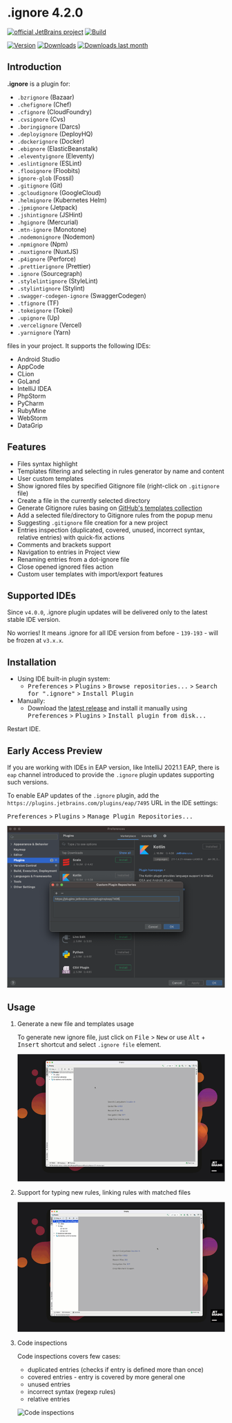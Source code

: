 .ignore 4.2.0
=============

[![official JetBrains project](https://jb.gg/badges/official.svg)][jb:confluence-on-gh]
[![Build](https://github.com/JetBrains/idea-gitignore/workflows/Build/badge.svg)][gh:build]

[![Version](http://phpstorm.espend.de/badge/7495/version)][plugin-website]
[![Downloads](http://phpstorm.espend.de/badge/7495/downloads)][plugin-website]
[![Downloads last month](http://phpstorm.espend.de/badge/7495/last-month)][plugin-website]

Introduction
------------

<!-- Plugin description -->

**.ignore** is a plugin for:

- `.bzrignore` (Bazaar)
- `.chefignore` (Chef)
- `.cfignore` (CloudFoundry)
- `.cvsignore` (Cvs)
- `.boringignore` (Darcs)
- `.deployignore` (DeployHQ)
- `.dockerignore` (Docker)
- `.ebignore` (ElasticBeanstalk)
- `.eleventyignore` (Eleventy)
- `.eslintignore` (ESLint)
- `.flooignore` (Floobits)
- `ignore-glob` (Fossil)
- `.gitignore` (Git)
- `.gcloudignore` (GoogleCloud)
- `.helmignore` (Kubernetes Helm)
- `.jpmignore` (Jetpack)
- `.jshintignore` (JSHint)
- `.hgignore` (Mercurial)
- `.mtn-ignore` (Monotone)
- `.nodemonignore` (Nodemon)
- `.npmignore` (Npm)
- `.nuxtignore` (NuxtJS)
- `.p4ignore` (Perforce)
- `.prettierignore` (Prettier)
- `.ignore` (Sourcegraph)
- `.stylelintignore` (StyleLint)
- `.stylintignore` (Stylint)
- `.swagger-codegen-ignore` (SwaggerCodegen)
- `.tfignore` (TF)
- `.tokeignore` (Tokei)
- `.upignore` (Up)
- `.vercelignore` (Vercel)
- `.yarnignore` (Yarn)

files in your project. It supports the following IDEs:

- Android Studio
- AppCode
- CLion
- GoLand
- IntelliJ IDEA
- PhpStorm
- PyCharm
- RubyMine
- WebStorm
- DataGrip


Features
--------

- Files syntax highlight
- Templates filtering and selecting in rules generator by name and content
- User custom templates
- Show ignored files by specified Gitignore file (right-click on `.gitignore` file)
- Create a file in the currently selected directory
- Generate Gitignore rules basing on [GitHub's templates collection][github-gitignore]
- Add a selected file/directory to Gitignore rules from the popup menu
- Suggesting `.gitignore` file creation for a new project
- Entries inspection (duplicated, covered, unused, incorrect syntax, relative entries) with quick-fix actions
- Comments and brackets support
- Navigation to entries in Project view
- Renaming entries from a dot-ignore file
- Close opened ignored files action
- Custom user templates with import/export features

<!-- Plugin description end -->

Supported IDEs
--------------

Since `v4.0.0`, .ignore plugin updates will be delivered only to the latest stable IDE version.

No worries! It means .ignore for all IDE version from before - `139-193` - will be frozen at `v3.x.x`.


Installation
------------

- Using IDE built-in plugin system:
    - <kbd>Preferences</kbd> > <kbd>Plugins</kbd> > <kbd>Browse repositories...</kbd> > <kbd>Search for ".ignore"</kbd> > <kbd>Install Plugin</kbd>
- Manually:
    - Download the [latest release][latest-release] and install it manually using <kbd>Preferences</kbd> > <kbd>Plugins</kbd> > <kbd>Install plugin from disk...</kbd>

Restart IDE.


Early Access Preview
--------------------
If you are working with IDEs in EAP version, like IntelliJ 2021.1 EAP, there is `eap` channel introduced to provide the `.ignore` plugin updates supporting such versions.

To enable EAP updates of the `.ignore` plugin, add the `https://plugins.jetbrains.com/plugins/eap/7495` URL in the IDE settings:

<kbd>Preferences</kbd> > <kbd>Plugins</kbd> > <kbd>Manage Plugin Repositories...</kbd>

![EAP Channel](./.github/readme/eap.png)

Usage
-----

1. Generate a new file and templates usage

   To generate new ignore file, just click on <kbd>File</kbd> > <kbd>New</kbd> or use <kbd>Alt</kbd> + <kbd>Insert</kbd> shortcut and select `.ignore file` element.

   ![Generate new file](./.github/readme/new-file.gif)

2. Support for typing new rules, linking rules with matched files

   ![Support for typing new rules](./.github/readme/navigation.gif)

3. Code inspections

   Code inspections covers few cases:

    - duplicated entries (checks if entry is defined more than once)
    - covered entries - entry is covered by more general one
    - unused entries
    - incorrect syntax (regexp rules)
    - relative entries

   ![Code inspections](./.github/readme/inspections.gif)


[github-gitignore]:    https://github.com/github/gitignore
[plugin-website]:      https://plugins.jetbrains.com/plugin/7495
[latest-release]:      https://github.com/JetBrains/idea-gitignore/releases/latest

[jb:confluence-on-gh]: https://confluence.jetbrains.com/display/ALL/JetBrains+on+GitHub
[gh:build]:            https://github.com/JetBrains/idea-gitignore/actions?query=workflow%3ABuild
